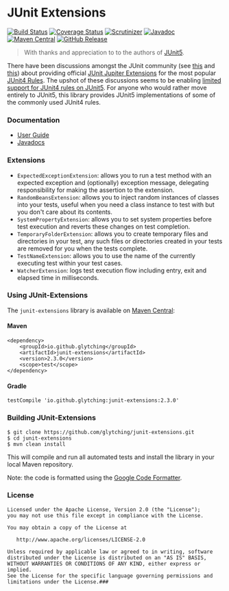 JUnit Extensions
====

[![Build Status](https://travis-ci.org/glytching/junit-extensions.svg?branch=master)](https://travis-ci.org/glytching/junit-extensions)  [![Coverage Status](https://coveralls.io/repos/github/glytching/junit-extensions/badge.svg?branch=master)](https://coveralls.io/github/glytching/junit-extensions?branch=master) [![Scrutinizer](https://img.shields.io/scrutinizer/g/glytching/junit-extensions.svg)](https://scrutinizer-ci.com/g/glytching/junit-extensions/) [![Javadoc](https://javadoc-badge.appspot.com/io.github.glytching/junit-extensions.svg?label=javadoc)](https://www.javadoc.io/doc/io.github.glytching/junit-extensions/2.3.0) [![Maven Central](https://img.shields.io/maven-central/v/io.github.glytching/junit-extensions.svg)](http://repo1.maven.org/maven2/io/github/glytching/junit-extensions/2.3.0/) [![GitHub Release](https://img.shields.io/github/release/glytching/junit-extensions.svg)](https://github.com/glytching/junit-extensions/releases)


> With thanks and appreciation to to the authors of [JUnit5](https://github.com/junit-team/junit5/graphs/contributors).

There have been discussions amongst the JUnit community (see [this](https://github.com/junit-team/junit5/issues/169) and [this](https://github.com/junit-team/junit5-samples/issues/4)) about providing official [JUnit Jupiter Extensions](http://junit.org/junit5/docs/current/user-guide/#extensions) for the most popular [JUnit4 Rules](https://github.com/junit-team/junit4/wiki/Rules). The upshot of these discussions seems to be enabling [limited support for JUnit4 rules on JUnit5](http://junit.org/junit5/docs/snapshot/user-guide/#migrating-from-junit4-rule-support). For anyone who would rather move entirely to JUnit5, this library provides JUnit5 implementations of some of the commonly used JUnit4 rules.

### Documentation

- [User Guide](https://glytching.github.io/junit-extensions/) 
- [Javadocs](http://www.javadoc.io/doc/io.github.glytching/junit-extensions)

### Extensions

- `ExpectedExceptionExtension`: allows you to run a test method with an expected exception and (optionally) exception message, delegating responsibility for making the assertion to the extension.
- `RandomBeansExtension`: allows you to inject random instances of classes into your tests, useful when you need a class instance to test with but you don't care about its contents.
- `SystemPropertyExtension`: allows you to set system properties before test execution and reverts these changes on test completion.
- `TemporaryFolderExtension`: allows you to create temporary files and directories in your test, any such files or directories created in your tests are removed for you when the tests complete.
- `TestNameExtension`: allows you to use the name of the currently executing test within your test cases.
- `WatcherExtension`: logs test execution flow including entry, exit and elapsed time in milliseconds.

### Using JUnit-Extensions

The `junit-extensions` library is available on [Maven Central](http://search.maven.org/#artifactdetails%7Cio.github.glytching%7Cjunit-extensions%7C1.1.0%7Cjar):

#### Maven 

```
<dependency>
    <groupId>io.github.glytching</groupId>
    <artifactId>junit-extensions</artifactId>
    <version>2.3.0</version>
    <scope>test</scope>
</dependency>
```

#### Gradle

```
testCompile 'io.github.glytching:junit-extensions:2.3.0'
```

### Building JUnit-Extensions

```
$ git clone https://github.com/glytching/junit-extensions.git
$ cd junit-extensions
$ mvn clean install
```

This will compile and run all automated tests and install the library in your local Maven repository. 

Note: the code is formatted using the [Google Code Formatter](https://github.com/google/google-java-format).

### License

    Licensed under the Apache License, Version 2.0 (the "License");
    you may not use this file except in compliance with the License.
    
    You may obtain a copy of the License at

       http://www.apache.org/licenses/LICENSE-2.0

    Unless required by applicable law or agreed to in writing, software
    distributed under the License is distributed on an "AS IS" BASIS,
    WITHOUT WARRANTIES OR CONDITIONS OF ANY KIND, either express or implied.
    See the License for the specific language governing permissions and
    limitations under the License.###